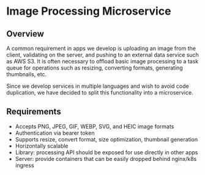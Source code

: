 # Image Processing Microservice

## Overview
A common requirement in apps we develop is uploading an image from the client, validating on the server, and pushing to an external data service such as AWS S3. 
It is often necessary to offload basic image processing to a task queue for operations such as resizing, converting formats, generating thumbnails, etc.

Since we develop services in multiple languages and wish to avoid code duplication, we have decided to split this functionality into a microservice.

## Requirements
* Accepts PNG, JPEG, GIF, WEBP, SVG, and HEIC image formats
* Authentication via bearer token
* Supports resize, convert format, size optimization, thumbnail generation
* Horizontally scalable
* Library: processing API should be exposed for use directly in other apps
* Server: provide containers that can be easily dropped behind nginx/k8s ingress

